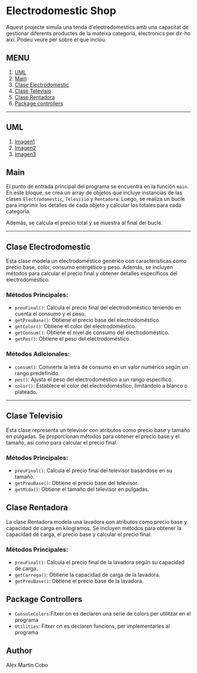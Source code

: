 # Electrodomestic Shop

Aquest projecte simula una tenda d'electrodomestics amb una capacitat de gestionar diferents productes de la mateixa categoria, electronics per dir-ho així. Podeu veure per sobre el que inclou.

## MENU
1. [UML](#uml)
2. [Main](#main)
3. [Clase Electrodomestic](#clase-electrodomestic)
4. [Clase Televisio](#clase-televisio)
5. [Clase Rentadora](#clase-rentadora)
6. [Package controllers](#package-controllers)

---

## UML

1. [Imagen1](https://github.com/mcalex468/Electrodomestics/blob/master/Screen%20Shot%2004-02-2024%20at%2019.54.png)
2. [Imagen2](https://github.com/mcalex468/Electrodomestics/blob/master/Screen%20Shot%2004-02-2024%20at%2019.55.png)
3. [Imagen3](https://github.com/mcalex468/Electrodomestics/blob/master/Screen%20Shot%2004-02-2024%20at%2019.58.png)

## Main

El punto de entrada principal del programa se encuentra en la función `main`. En este bloque, se crea un array de objetos que incluye instancias de las clases `Electrodomestic`, `Televisio` y `Rentadora`. Luego, se realiza un bucle para imprimir los detalles de cada objeto y calcular los totales para cada categoría.

Además, se calcula el precio total y se muestra al final del bucle.

---

## Clase Electrodomestic

Esta clase modela un electrodoméstico genérico con características como precio base, color, consumo energético y peso. Además, se incluyen métodos para calcular el precio final y obtener detalles específicos del electrodoméstico.

### Métodos Principales:

- `preuFinal()`: Calcula el precio final del electrodoméstico teniendo en cuenta el consumo y el peso.
- `getPreuBase()`: Obtiene el precio base del electrodoméstico.
- `getColor()`: Obtiene el color del electrodoméstico.
- `getConsum()`: Obtiene el nivel de consumo del electrodoméstico.
- `getPes()`: Obtiene el peso del electrodoméstico.

### Métodos Adicionales:

- `consum()`: Convierte la letra de consumo en un valor numérico según un rango predefinido.
- `pes()`: Ajusta el peso del electrodoméstico a un rango específico.
- `color()`: Establece el color del electrodoméstico, limitándolo a blanco o plateado.

---

## Clase Televisio

Esta clase representa un televisor con atributos como precio base y tamaño en pulgadas. Se proporcionan métodos para obtener el precio base y el tamaño, así como para calcular el precio final.

### Métodos Principales:

- `preuFinal()`: Calcula el precio final del televisor basándose en su tamaño.
- `getPreuBase()`: Obtiene el precio base del televisor.
- `getMida()`: Obtiene el tamaño del televisor en pulgadas.

## Clase Rentadora

La clase Rentadora modela una lavadora con atributos como precio base y capacidad de carga en kilogramos. Se incluyen métodos para obtener la capacidad de carga, el precio base y calcular el precio final.

### Métodos Principales:

- `preuFinal()`: Calcula el precio final de la lavadora según su capacidad de carga.
- `getCarrega()`: Obtiene la capacidad de carga de la lavadora.
- `getPreuBase()`: Obtiene el precio base de la lavadora.


## Package Controllers

- `ConsoleColors`:Fitxer on es declaren una serie de colors per utilitzar en el programa
- `Utilities`: Fitxer on es declaren funcions, per implementarles al programa 

## Author

Alex Martin Cobo
